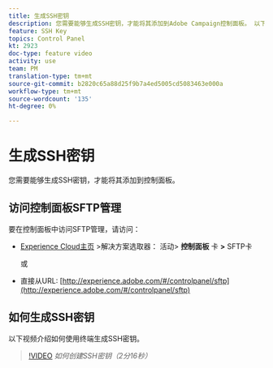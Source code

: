 ```yaml
---
title: 生成SSH密钥
description: 您需要能够生成SSH密钥，才能将其添加到Adobe Campaign控制面板。 以下视频介绍如何使用终端生成SSH密钥。
feature: SSH Key
topics: Control Panel
kt: 2923
doc-type: feature video
activity: use
team: PM
translation-type: tm+mt
source-git-commit: b2820c65a88d25f9b7a4ed5005cd5083463e000a
workflow-type: tm+mt
source-wordcount: '135'
ht-degree: 0%

---
```



# 生成SSH密钥

您需要能够生成SSH密钥，才能将其添加到控制面板。

## 访问控制面板SFTP管理

要在控制面板中访问SFTP管理，请访问：

* [Experience Cloud主页](https://experience.adobe.com/#/home) >解决方案选取器： 活动> **控制面板** 卡 **>** SFTP卡

   或
* 直接从URL: [http://experience.adobe.com/#/controlpanel/sftp](http://experience.adobe.com/#/controlpanel/sftp)

## 如何生成SSH密钥

以下视频介绍如何使用终端生成SSH密钥。

>[!VIDEO](https://video.tv.adobe.com/v/27259?quality=12)
*如何创建SSH密钥（2分16秒）*